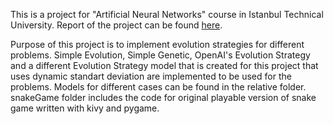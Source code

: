 This is a project for "Artificial Neural Networks" course in Istanbul Technical University. Report of the project can be found [here](https://drive.google.com/file/d/1sU7MbMO-2vgSH3UkU-yljqX5T9Z5dFTP/view?usp=sharing). 

Purpose of this project is to implement evolution strategies for different problems. Simple Evolution, Simple Genetic, OpenAI's Evolution Strategy and a different Evolution Strategy model that is created for this project that uses dynamic standart deviation are implemented to be used for the problems. Models for different cases can be found in the relative folder. snakeGame folder includes the code for original playable version of snake game written with kivy and pygame.
